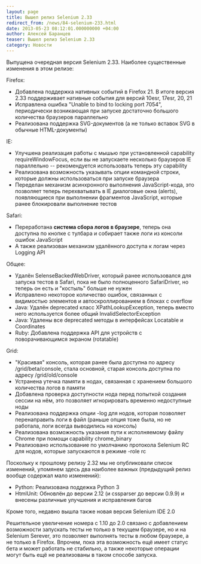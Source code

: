 ```yaml
---
layout: page
title: Вышел релиз Selenium 2.33
redirect_from: /news/84-selenium-233.html
date: 2013-05-23 08:12:01.000000000 +04:00
author: Алексей Баранцев
teaser: Вышел релиз Selenium 2.33
category: Новости
---
```

Выпущена очередная версия Selenium 2.33. Наиболее существенные изменения в этом релизе:

Firefox:

* Добавлена поддержка нативных событий в Firefox 21. В итоге версия 2.33 поддерживает нативные события для версий 10esr, 17esr, 20, 21
* Исправлена ошибка "Unable to bind to locking port 7054", периодически возникающая при запуске достаточно большого количества браузеров параллельно
* Реализована поддержка SVG-документов (а не только вставок SVG в обычные HTML-документы)

IE:

* Улучшена реализация работы с мышью при установленной capability requireWindowFocus, если вы не запускаете несколько браузеров IE параллельно -- рекомендуется использовать теперь эту capability
* Реализована возможность указывать опции командной строки, которые должны использоваться при запуске браузера
* Переделан механизм асинхронного выполнения JavaScript-кода, это позволяет теперь перехватывать в IE диалоговые окна (alerts), появляющиеся при выполнении фрагментов JavaScript, которые ранее блокировали выполнение тестов

Safari:

* Переработана **система сбора логов в браузере**, теперь она доступна по кнопке с тулбара и собирает также логи из консоли ошибок JavaScript
* А также реализован механизм удалённого доступа к логам через Logging API

Общее:

* Удалён SelenseBackedWebDriver, который ранее использовался для запуска тестов в Safari, пока не было полноценного SafariDriver, но теперь он есть и "костыль" больше не нужен
* Исправлено некоторое количество ошибок, связанных с видимостью элементов и автоскроллированием в блоках с overflow
* Java: Удалён deprecated класс XPathLookupException, теперь вместо него используется более общий InvalidSelectorException
* Java: Удалены все deprecated методы в интерфейсах Locatable и Coordinates
* Ruby: Добавлена поддержка API для устройств с поворачивающимся экраном (rotatable)

Grid:

* "Красивая" консоль, которая ранее была доступна по адресу /grid/beta/console, стала основной, старая консоль доступна по адресу /grid/old/console
* Устранена утечка памяти в нодах, связанная с хранением большого количества логов в памяти
* Добавлена проверка доступности нода перед попыткой создания сессии на нём, это позволяет игнорировать временно недоступные ноды
* Реализована поддержка опции -log для нодов, которая позволяет перенаправить логи в файл (раньше опция тоже была, но не работала, логи всегда выводились на консоль)
* Реализована возможность указания пути к исполняемому файлу Chrome при помощи capability chrome_binary
* Реализовано использование по умолчанию протокола Selenium RC для нодов, которые запускаются в режиме -role rc

Поскольку к прошлому релизу 2.32 мы не опубликовали список изменений, упомянем здесь два наиболее важных (предыдущий релиз вообще содержал мало изменений):

* Python: Реализована поддежка Python 3
* HtmlUnit: Обновлён до версии 2.12 (и cssparser до версии 0.9.9) и внесены различные улучшения и исправления багов

Кроме того, недавно вышла также новая версия Selenium IDE 2.0

Решительное увеличение номера с 1.10 до 2.0 связано с добавлением возможности запускать тесты не только в текущем браузере, но и на Selenium Serever, это позволяет выполнять тесты в любом браузере, а не только в Firefox. Впрочем, пока эта возможность ещё имеет статус бета и может работать не стабильно, а также некоторые операции могут быть ещё не реализованы в таком способе запуска.
